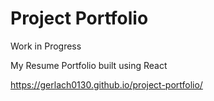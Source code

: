 # Project Portfolio

Work in Progress

My Resume Portfolio built using React

https://gerlach0130.github.io/project-portfolio/
